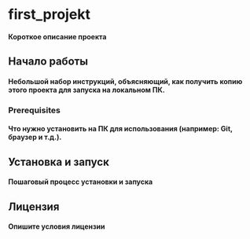 # first_projekt
#### Короткое описание проекта
## Начало работы
#### Небольшой набор инструкций, объясняющий, как получить копию этого проекта для запуска на локальном ПК.
### Prerequisites
#### Что нужно установить на ПК для использования (например: Git, браузер и т.д.).
## Установка и запуск
#### Пошаговый процесс установки и запуска
## Лицензия
#### Опишите условия лицензии